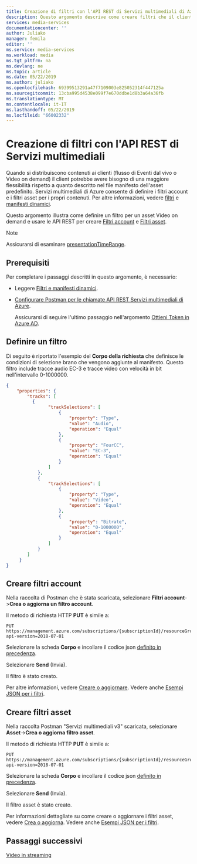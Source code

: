 ```yaml
---
title: Creazione di filtri con l'API REST di Servizi multimediali di Azure | Microsoft Docs
description: Questo argomento descrive come creare filtri che il client può usare per trasmettere in streaming sezioni specifiche di un flusso. Servizi multimediali crea manifesti dinamici per consentire questo streaming selettivo.
services: media-services
documentationcenter: ''
author: Juliako
manager: femila
editor: ''
ms.service: media-services
ms.workload: media
ms.tgt_pltfrm: na
ms.devlang: ne
ms.topic: article
ms.date: 05/22/2019
ms.author: juliako
ms.openlocfilehash: 69399513291a47f7109003e825052314f447125a
ms.sourcegitcommit: 13cba995d4538e099f7e670ddbe1d8b3a64a36fb
ms.translationtype: MT
ms.contentlocale: it-IT
ms.lasthandoff: 05/22/2019
ms.locfileid: "66002332"
---
```

# <a name="creating-filters-with-media-services-rest-api"></a>Creazione di filtri con l'API REST di Servizi multimediali

Quando si distribuiscono contenuti ai clienti (flusso di Eventi dal vivo o Video on demand) il client potrebbe avere bisogno di una maggiore flessibilità rispetto a quanto descritto nel file manifesto dell'asset predefinito. Servizi multimediali di Azure consente di definire i filtri account e i filtri asset per i propri contenuti. Per altre informazioni, vedere [filtri](filters-concept.md) e [manifesti dinamici](filters-dynamic-manifest-overview.md).

Questo argomento illustra come definire un filtro per un asset Video on demand e usare le API REST per creare [Filtri account](https://docs.microsoft.com/rest/api/media/accountfilters) e [Filtri asset](https://docs.microsoft.com/rest/api/media/assetfilters). 

> [!NOTE]
> Assicurarsi di esaminare [presentationTimeRange](filters-concept.md#presentationtimerange).

## <a name="prerequisites"></a>Prerequisiti 

Per completare i passaggi descritti in questo argomento, è necessario:

- Leggere [Filtri e manifesti dinamici](filters-dynamic-manifest-overview.md).
- [Configurare Postman per le chiamate API REST Servizi multimediali di Azure](media-rest-apis-with-postman.md).

    Assicurarsi di seguire l'ultimo passaggio nell'argomento [Ottieni Token in Azure AD](media-rest-apis-with-postman.md#get-azure-ad-token). 

## <a name="define-a-filter"></a>Definire un filtro  

Di seguito è riportato l'esempio del **Corpo della richiesta** che definisce le condizioni di selezione brano che vengono aggiunte al manifesto. Questo filtro include tracce audio EC-3 e tracce video con velocità in bit nell'intervallo 0-1000000.

```json
{
    "properties": {
        "tracks": [
          {
                "trackSelections": [
                    {
                        "property": "Type",
                        "value": "Audio",
                        "operation": "Equal"
                    },
                    {
                        "property": "FourCC",
                        "value": "EC-3",
                        "operation": "Equal"
                    }
                ]
            },
            {
                "trackSelections": [
                    {
                        "property": "Type",
                        "value": "Video",
                        "operation": "Equal"
                    },
                    {
                        "property": "Bitrate",
                        "value": "0-1000000",
                        "operation": "Equal"
                    }
                ]
            }
        ]
     }
}
```

## <a name="create-account-filters"></a>Creare filtri account

Nella raccolta di Postman che è stata scaricata, selezionare **Filtri account**->**Crea o aggiorna un filtro account**.

Il metodo di richiesta HTTP **PUT** è simile a:

```
PUT https://management.azure.com/subscriptions/{subscriptionId}/resourceGroups/{resourceGroupName}/providers/Microsoft.Media/mediaServices/{accountName}/accountFilters/{filterName}?api-version=2018-07-01
```

Selezionare la scheda **Corpo** e incollare il codice json [definito in precedenza](#define-a-filter).

Selezionare **Send** (Invia). 

Il filtro è stato creato.

Per altre informazioni, vedere [Creare o aggiornare](https://docs.microsoft.com/rest/api/media/accountfilters/createorupdate). Vedere anche [Esempi JSON per i filtri](https://docs.microsoft.com/rest/api/media/accountfilters/createorupdate#create_an_account_filter).

## <a name="create-asset-filters"></a>Creare filtri asset  

Nella raccolta Postman "Servizi multimediali v3" scaricata, selezionare **Asset**->**Crea o aggiorna filtro asset**.

Il metodo di richiesta HTTP **PUT** è simile a:

```
PUT https://management.azure.com/subscriptions/{subscriptionId}/resourceGroups/{resourceGroupName}/providers/Microsoft.Media/mediaServices/{accountName}/assets/{assetName}/assetFilters/{filterName}?api-version=2018-07-01
```

Selezionare la scheda **Corpo** e incollare il codice json [definito in precedenza](#define-a-filter).

Selezionare **Send** (Invia). 

Il filtro asset è stato creato.

Per informazioni dettagliate su come creare o aggiornare i filtri asset, vedere [Crea o aggiorna](https://docs.microsoft.com/rest/api/media/assetfilters/createorupdate). Vedere anche [Esempi JSON per i filtri](https://docs.microsoft.com/rest/api/media/assetfilters/createorupdate#create_an_asset_filter). 

## <a name="next-steps"></a>Passaggi successivi

[Video in streaming](stream-files-tutorial-with-rest.md) 
